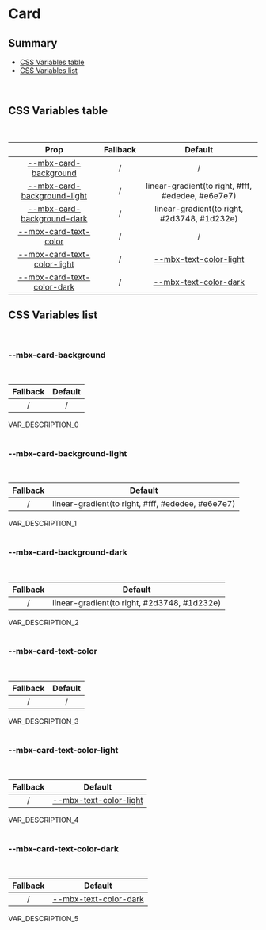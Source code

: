 # Card

## Summary

- [CSS Variables table](#css-variables-table)
- [CSS Variables list](#css-variables-list)

<br>

## CSS Variables table

<br>

| <div style='text-align:center;margin:auto;'>Prop</div>                                                      | <div style='text-align:center;margin:auto;'>Fallback</div> | <div style='text-align:center;margin:auto;'>Default</div>                                                           |
| ----------------------------------------------------------------------------------------------------------- | ---------------------------------------------------------- | ------------------------------------------------------------------------------------------------------------------- |
| <div style='text-align:center;margin:auto;'>[--mbx-card-background](#mbx-card-background)</div>             | <div style='text-align:center;margin:auto;'>/</div>        | <div style='text-align:center;margin:auto;'>/</div>                                                                 |
| <div style='text-align:center;margin:auto;'>[--mbx-card-background-light](#mbx-card-background-light)</div> | <div style='text-align:center;margin:auto;'>/</div>        | <div style='text-align:center;margin:auto;'>linear-gradient(to right, #fff, #ededee, #e6e7e7)</div>                 |
| <div style='text-align:center;margin:auto;'>[--mbx-card-background-dark](#mbx-card-background-dark)</div>   | <div style='text-align:center;margin:auto;'>/</div>        | <div style='text-align:center;margin:auto;'>linear-gradient(to right, #2d3748, #1d232e)</div>                       |
| <div style='text-align:center;margin:auto;'>[--mbx-card-text-color](#mbx-card-text-color)</div>             | <div style='text-align:center;margin:auto;'>/</div>        | <div style='text-align:center;margin:auto;'>/</div>                                                                 |
| <div style='text-align:center;margin:auto;'>[--mbx-card-text-color-light](#mbx-card-text-color-light)</div> | <div style='text-align:center;margin:auto;'>/</div>        | <div style='text-align:center;margin:auto;'>[--mbx-text-color-light](global-css-vars.md#mbx-text-color-light)</div> |
| <div style='text-align:center;margin:auto;'>[--mbx-card-text-color-dark](#mbx-card-text-color-dark)</div>   | <div style='text-align:center;margin:auto;'>/</div>        | <div style='text-align:center;margin:auto;'>[--mbx-text-color-dark](global-css-vars.md#mbx-text-color-dark)</div>   |

## CSS Variables list

<br>

### --mbx-card-background

<br>

| <div style='text-align:center;margin:auto;'>Fallback</div> | <div style='text-align:center;margin:auto;'>Default</div> |
| ---------------------------------------------------------- | --------------------------------------------------------- |
| <div style='text-align:center;margin:auto;'>/</div>        | <div style='text-align:center;margin:auto;'>/</div>       |

VAR_DESCRIPTION_0<br><br>

### --mbx-card-background-light

<br>

| <div style='text-align:center;margin:auto;'>Fallback</div> | <div style='text-align:center;margin:auto;'>Default</div>                                           |
| ---------------------------------------------------------- | --------------------------------------------------------------------------------------------------- |
| <div style='text-align:center;margin:auto;'>/</div>        | <div style='text-align:center;margin:auto;'>linear-gradient(to right, #fff, #ededee, #e6e7e7)</div> |

VAR_DESCRIPTION_1<br><br>

### --mbx-card-background-dark

<br>

| <div style='text-align:center;margin:auto;'>Fallback</div> | <div style='text-align:center;margin:auto;'>Default</div>                                     |
| ---------------------------------------------------------- | --------------------------------------------------------------------------------------------- |
| <div style='text-align:center;margin:auto;'>/</div>        | <div style='text-align:center;margin:auto;'>linear-gradient(to right, #2d3748, #1d232e)</div> |

VAR_DESCRIPTION_2<br><br>

### --mbx-card-text-color

<br>

| <div style='text-align:center;margin:auto;'>Fallback</div> | <div style='text-align:center;margin:auto;'>Default</div> |
| ---------------------------------------------------------- | --------------------------------------------------------- |
| <div style='text-align:center;margin:auto;'>/</div>        | <div style='text-align:center;margin:auto;'>/</div>       |

VAR_DESCRIPTION_3<br><br>

### --mbx-card-text-color-light

<br>

| <div style='text-align:center;margin:auto;'>Fallback</div> | <div style='text-align:center;margin:auto;'>Default</div>                                                           |
| ---------------------------------------------------------- | ------------------------------------------------------------------------------------------------------------------- |
| <div style='text-align:center;margin:auto;'>/</div>        | <div style='text-align:center;margin:auto;'>[--mbx-text-color-light](global-css-vars.md#mbx-text-color-light)</div> |

VAR_DESCRIPTION_4<br><br>

### --mbx-card-text-color-dark

<br>

| <div style='text-align:center;margin:auto;'>Fallback</div> | <div style='text-align:center;margin:auto;'>Default</div>                                                         |
| ---------------------------------------------------------- | ----------------------------------------------------------------------------------------------------------------- |
| <div style='text-align:center;margin:auto;'>/</div>        | <div style='text-align:center;margin:auto;'>[--mbx-text-color-dark](global-css-vars.md#mbx-text-color-dark)</div> |

VAR_DESCRIPTION_5<br><br>
